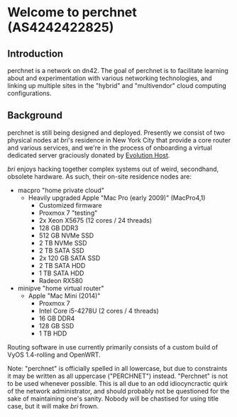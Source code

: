 # Welcome to perchnet (AS4242422825)

## Introduction
perchnet is a network on dn42. The goal of perchnet is to facilitate learning about and experimentation with various networking technologies, and linking up multiple sites in the "hybrid" and "multivendor" cloud computing configurations.



## Background
perchnet is still being designed and deployed. Presently we consist of two physical nodes at _bri_'s residence in New York City that provide a core router and various services, and we're in the process of onboarding a virtual dedicated server graciously donated by [Evolution Host](https://evolution-host.com).

_bri_ enjoys hacking together complex systems out of weird, secondhand, obsolete hardware. As such, their on-site residence nodes are:

- macpro "home private cloud"
  - Heavily upgraded Apple "Mac Pro (early 2009)" (MacPro4,1)
    - Customized firmware
    - Proxmox 7 "testing"
    - 2x Xeon X5675 (12 cores / 24 threads)
    - 128 GB DDR3
    - 512 GB NVMe SSD
    - 2 TB NVMe SSD
    - 2 TB SATA SSD
    - 2x 120 GB SATA SSD
    - 2 TB SATA HDD
    - 1 TB SATA HDD
    - Radeon RX580
- minipve "home virtual router"
  - Apple "Mac Mini (2014)"
    - Proxmox 7
    - Intel Core i5-4278U (2 cores / 4 threads)
    - 16 GB DDR4
    - 128 GB SSD
    - 1 TB HDD

Routing software in use currently primarily consists of a custom build of VyOS 1.4-rolling and OpenWRT.


Note: "perchnet" is officially spelled in all lowercase, but due to constraints it may be written as all uppercase ("PERCHNET") instead. "Perchnet" is not to be used whenever possible. This is all due to an odd idiocyncractic quirk of the network administrator, and should probably not be questioned for the sake of maintaining one's sanity. Nobody will be chastised for using title case, but it will make _bri_ frown.